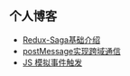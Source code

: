 ## 个人博客

- [Redux-Saga基础介绍](https://github.com/liqiUser/blog/blob/master/blog/Redux-Saga%E5%9F%BA%E7%A1%80%E4%BB%8B%E7%BB%8D.md)
- [postMessage实现跨域通信](/liqiUser/blog/issues/6)
- [JS 模拟事件触发](/liqiUser/blog/issues/3)

